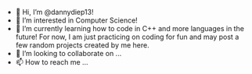 - 👋 Hi, I’m @dannydiep13!
- 👀 I’m interested in Computer Science!
- 🌱 I’m currently learning how to code in C++ and more languages in the future! For now, I am just practicing on coding for fun and may post a few random projects created by me here.
- 💞️ I’m looking to collaborate on ...
- 📫 How to reach me ...

<!---
dannydiep13/dannydiep13 is a ✨ special ✨ repository because its `README.md` (this file) appears on your GitHub profile.
You can click the Preview link to take a look at your changes.
--->
